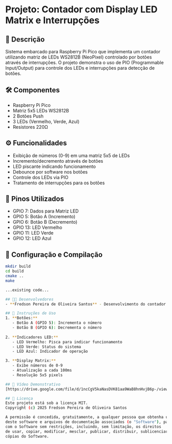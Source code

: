 # Projeto: Contador com Display LED Matrix e Interrupções

## 📝 Descrição
Sistema embarcado para Raspberry Pi Pico que implementa um contador utilizando matriz de LEDs WS2812B (NeoPixel) controlado por botões através de interrupções. O projeto demonstra o uso de PIO (Programmable Input/Output) para controle dos LEDs e interrupções para detecção de botões.

## 🛠️ Componentes
- Raspberry Pi Pico
- Matriz 5x5 LEDs WS2812B
- 2 Botões Push
- 3 LEDs (Vermelho, Verde, Azul)
- Resistores 220Ω

## ⚙️ Funcionalidades
- Exibição de números (0-9) em uma matriz 5x5 de LEDs
- Incremento/decremento através de botões
- LED piscante indicando funcionamento
- Debounce por software nos botões
- Controle dos LEDs via PIO
- Tratamento de interrupções para os botões

## 📌 Pinos Utilizados
- GPIO 7: Dados para Matriz LED
- GPIO 5: Botão A (Incremento)
- GPIO 6: Botão B (Decremento)
- GPIO 13: LED Vermelho
- GPIO 11: LED Verde
- GPIO 12: LED Azul

## 🔧 Configuração e Compilação
```bash
mkdir build
cd build
cmake ..
make

...existing code...

## 👨‍💻 Desenvolvedores
- **Fredson Pereira de Oliveira Santos** - Desenvolvimento do contador com matriz LED - [GitHub](https://github.com/FredsonPOSantos/EmbarcaTECH-Tarefas)

## 📖 Instruções de Uso
1. **Botões:**
   - Botão A (GPIO 5): Incrementa o número
   - Botão B (GPIO 6): Decrementa o número
   
2. **Indicadores LED:**
   - LED Vermelho: Pisca para indicar funcionamento
   - LED Verde: Status do sistema
   - LED Azul: Indicador de operação

3. **Display Matrix:**
   - Exibe números de 0-9
   - Atualização a cada 100ms
   - Resolução 5x5 pixels

## 🎥 Vídeo Demonstrativo
[https://drive.google.com/file/d/1ncCgV5kaNasDVK81aa9WaB8hnHvjB6p-/view?usp=sharing]

## 📄 Licença
Este projeto está sob a licença MIT.
Copyright (c) 2025 Fredson Pereira de Oliveira Santos

A permissão é concedida, gratuitamente, a qualquer pessoa que obtenha uma cópia
deste software e arquivos de documentação associados (o "Software"), para lidar
com o Software sem restrições, incluindo, sem limitação, os direitos
de usar, copiar, modificar, mesclar, publicar, distribuir, sublicenciar e/ou vender
cópias do Software.